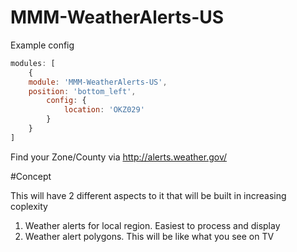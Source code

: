 # MMM-WeatherAlerts-US

Example config
````javascript
modules: [
	{
	module: 'MMM-WeatherAlerts-US',
	position: 'bottom_left',
	    config: {
	    	location: 'OKZ029'
		}
	}
]
````
Find your Zone/County via http://alerts.weather.gov/

#Concept

This will have 2 different aspects to it that will be built in increasing coplexity

1) Weather alerts for local region. Easiest to process and display
2) Weather alert polygons. This will be like what you see on TV
